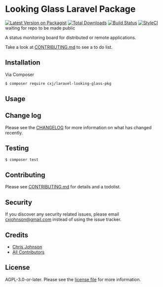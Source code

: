 # Looking Glass Laravel Package

[![Latest Version on Packagist][ico-version]][link-packagist]
[![Total Downloads][ico-downloads]][link-downloads]
[![Build Status][ico-travis]][link-travis]
[![StyleCI][ico-styleci]][link-styleci] waiting for repo to be made public

A status monitoring board for distributed or remote applications.

Take a look at [CONTRIBUTING.md](CONTRIBUTING.md) to see a to do list.

## Installation

Via Composer

``` bash
$ composer require cxj/laravel-looking-glass-pkg
```

## Usage

## Change log

Please see the [CHANGELOG](CHANGELOG.md) for more information on what has changed recently.

## Testing

``` bash
$ composer test
```

## Contributing

Please see [CONTRIBUTING.md](CONTRIBUTING.md) for details and a todolist.

## Security

If you discover any security related issues, please email cxjohnson@gmail.com instead of using the issue tracker.

## Credits

- [Chris Johnson][link-author]
- [All Contributors][link-contributors]

## License

AGPL-3.0-or-later. Please see the [license file](license.md) for more information.

[ico-version]: https://img.shields.io/packagist/v/cxj/laravel-looking-glass-pkg.svg?style=flat-square
[ico-downloads]: https://img.shields.io/packagist/dt/cxj/laravel-looking-glass-pkg.svg?style=flat-square
[ico-travis]: https://img.shields.io/travis/cxj/laravel-looking-glass-pkg/master.svg?style=flat-square
[ico-styleci]: https://styleci.io/repos/12345678/shield

[link-packagist]: https://packagist.org/packages/cxj/laravel-looking-glass-pkg
[link-downloads]: https://packagist.org/packages/cxj/laravel-looking-glass-pkg
[link-travis]: https://travis-ci.org/cxj/laravel-looking-glass-pkg
[link-styleci]: https://styleci.io/repos/12345678
[link-author]: https://github.com/cxj
[link-contributors]: ../../contributors
